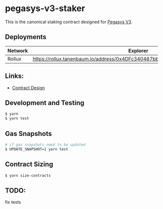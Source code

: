 # pegasys-v3-staker

This is the canonical staking contract designed for [Pegasys V3](https://github.com/pegasys-fi/v3-core).

## Deployments

| Network          | Explorer                                                                                 |
| ---------------- | ---------------------------------------------------------------------------------------- |
| Rollux          | https://rollux.tanenbaum.io/address/0x4DFc340487bbec780bA8458e614b732d7226AE8f                  |


## Links:

- [Contract Design](docs/Design.md)

## Development and Testing

```sh
$ yarn
$ yarn test
```

## Gas Snapshots

```sh
# if gas snapshots need to be updated
$ UPDATE_SNAPSHOT=1 yarn test
```

## Contract Sizing

```sh
$ yarn size-contracts
```

## TODO:
fix tests